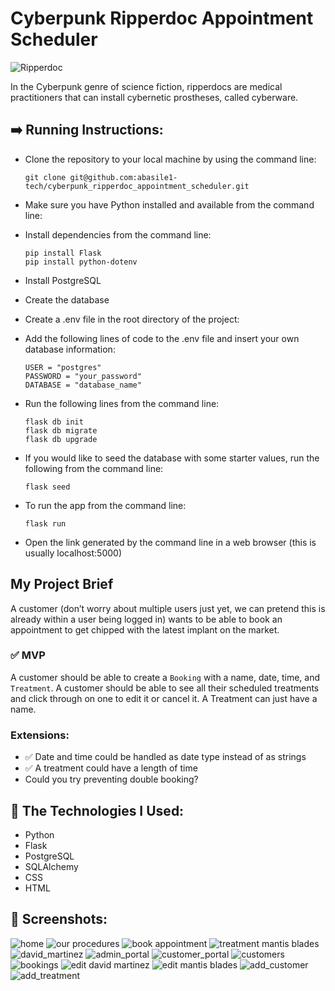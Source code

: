 # Cyberpunk Ripperdoc Appointment Scheduler

![Ripperdoc](https://github.com/abasile1-tech/cyberpunk_ripperdoc_appointment_scheduler/blob/main/static/images/ripperdoc.jpg?raw=true)

In the Cyberpunk genre of science fiction, ripperdocs are medical practitioners that can install cybernetic prostheses, called cyberware.

## :arrow_right: Running Instructions:

- Clone the repository to your local machine by using the command line:
  
	```
	git clone git@github.com:abasile1-tech/cyberpunk_ripperdoc_appointment_scheduler.git
 	```

- Make sure you have Python installed and available from the command line:
- Install dependencies from the command line:
  
  	```
	pip install Flask
	pip install python-dotenv
   	```

- Install PostgreSQL
- Create the database
- Create a .env file in the root directory of the project:
- Add the following lines of code to the .env file and insert your own database information:
   
 	```
  	USER = "postgres"
	PASSWORD = "your_password"
	DATABASE = "database_name"
  	```
- Run the following lines from the command line:

	```
	flask db init
 	flask db migrate
 	flask db upgrade
 	```

- If you would like to seed the database with some starter values, run the following from the command line:
 
	```
 	flask seed
 	```

- To run the app from the command line:

     ```
     flask run
     ```

- Open the link generated by the command line in a web browser (this is usually localhost:5000)

## My Project Brief

A customer (don’t worry about multiple users just yet, we can pretend this is already within a user being logged in) wants to be able to book an appointment to get chipped with the latest implant on the market. 


### :white_check_mark: MVP

A customer should be able to create a `Booking` with a name, date, time, and `Treatment`. A customer should be able to see all their scheduled treatments and click through on one to edit it or cancel it. A Treatment can just have a name.

### Extensions:

- :white_check_mark: Date and time could be handled as date type instead of as strings
- :white_check_mark: A treatment could have a length of time
- Could you try preventing double booking?

## :wrench: The Technologies I Used:
- Python
- Flask
- PostgreSQL
- SQLAlchemy
- CSS
- HTML
## :camera_flash: Screenshots:
![home](https://github.com/abasile1-tech/cyberpunk_ripperdoc_appointment_scheduler/blob/main/static/screenshots/home.png?raw=true)
![our procedures](https://github.com/abasile1-tech/cyberpunk_ripperdoc_appointment_scheduler/blob/main/static/screenshots/our_procedures.png?raw=true)
![book appointment](https://github.com/abasile1-tech/cyberpunk_ripperdoc_appointment_scheduler/blob/main/static/screenshots/book_appointment.png?raw=true)
![treatment mantis blades](https://github.com/abasile1-tech/cyberpunk_ripperdoc_appointment_scheduler/blob/main/static/screenshots/treatment_mantis_blades.png?raw=true)
![david_martinez](https://github.com/abasile1-tech/cyberpunk_ripperdoc_appointment_scheduler/blob/main/static/screenshots/david_martinez.png?raw=true)
![admin_portal](https://github.com/abasile1-tech/cyberpunk_ripperdoc_appointment_scheduler/blob/main/static/screenshots/admin_portal.png?raw=true)
![customer_portal](https://github.com/abasile1-tech/cyberpunk_ripperdoc_appointment_scheduler/blob/main/static/screenshots/customer_portal.png?raw=true)
![customers](https://github.com/abasile1-tech/cyberpunk_ripperdoc_appointment_scheduler/blob/main/static/screenshots/customers.png?raw=true)
![bookings](https://github.com/abasile1-tech/cyberpunk_ripperdoc_appointment_scheduler/blob/main/static/screenshots/bookings.png?raw=true)
![edit david martinez](https://github.com/abasile1-tech/cyberpunk_ripperdoc_appointment_scheduler/blob/main/static/screenshots/edit_david_martinez.png?raw=true)
![edit mantis blades](https://github.com/abasile1-tech/cyberpunk_ripperdoc_appointment_scheduler/blob/main/static/screenshots/edit_mantis_blades.png?raw=true)
![add_customer](https://github.com/abasile1-tech/cyberpunk_ripperdoc_appointment_scheduler/blob/main/static/screenshots/add_customer.png?raw=true)
![add_treatment](https://github.com/abasile1-tech/cyberpunk_ripperdoc_appointment_scheduler/blob/main/static/screenshots/add_treatment.png?raw=true)




